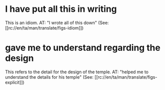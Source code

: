 # I have put all this in writing

This is an idiom. AT: "I wrote all of this down" (See: [[rc://en/ta/man/translate/figs-idiom]])

# gave me to understand regarding the design

This refers to the detail for the design of the temple. AT: "helped me to understand the details for his temple" (See: [[rc://en/ta/man/translate/figs-explicit]])

